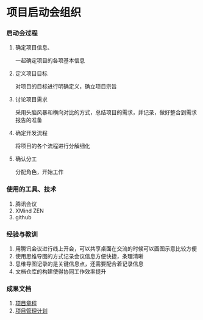 # 项目启动会组织

### 启动会过程

1. 确定项目信息、

   一起确定项目的各项基本信息

2. 定义项目目标

   对项目的目标进行明确定义，确立项目宗旨

3. 讨论项目需求

   采用头脑风暴和横向对比的方式，总结项目的需求，并记录，做好整合到需求报告的准备

4. 确定开发流程

   将项目的各个流程进行分解细化

5. 确认分工

   分配角色，开始工作	

### 使用的工具、技术

1. 腾讯会议
2. XMind ZEN
3. github

### 经验与教训

1. 用腾讯会议进行线上开会，可以共享桌面在交流的时候可以画图示意比较方便
2. 使用思维导图的方式记录会议信息方便快捷，条理清晰
3. 思维导图记录的是关键信息点，还需要配合着记录信息
4. 文档仓库的构建使得协同工作效率提升

### 成果文档

1. [项目章程](../项目章程/项目章程.md)
2. [项目管理计划](../项目管理计划/max管理计划.md)